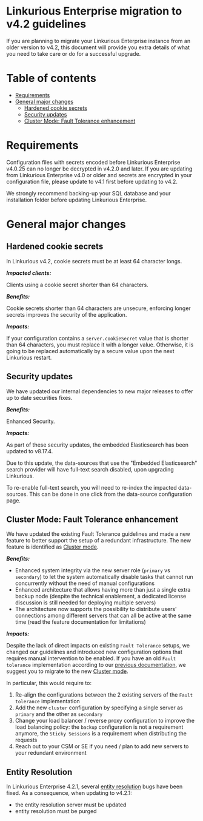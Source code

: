 <!-- omit in toc -->
# Linkurious Enterprise migration to v4.2 guidelines

If you are planning to migrate your Linkurious Enterprise instance from an older version to v4.2,
this document will provide you extra details of what you need to take care or do for a successful upgrade.

<!-- omit in toc -->
# Table of contents
- [Requirements](#requirements)
- [General major changes](#general-major-changes)
  - [Hardened cookie secrets](#hardened-cookie-secrets)
  - [Security updates](#security-updates)
  - [Cluster Mode: Fault Tolerance enhancement](#cluster-mode-fault-tolerance-enhancement)

# Requirements

Configuration files with secrets encoded before Linkurious Enterprise v4.0.25 can no longer be decrypted in v4.2.0 and later.
If you are updating from Linkurious Enterprise v4.0 or older and secrets are encrypted in your configuration file,
please update to v4.1 first before updating to v4.2.

We strongly recommend backing-up your SQL database and your installation folder before updating Linkurious Enterprise.

# General major changes

## Hardened cookie secrets

In Linkurious v4.2, cookie secrets must be at least 64 character longs.

***Impacted clients:***

Clients using a cookie secret shorter than 64 characters.

***Benefits:***

Cookie secrets shorter than 64 characters are unsecure, enforcing longer secrets improves the security of the application.

***Impacts:***

If your configuration contains a `server.cookieSecret` value that is shorter than 64 characters,
you must replace it with a longer value. Otherwise, it is going to be replaced automatically by a
secure value upon the next Linkurious restart.

## Security updates

We have updated our internal dependencies to new major releases to offer up to date securities fixes.

***Benefits:***

Enhanced Security.

***Impacts:***

As part of these security updates, the embedded Elasticsearch has been updated to v8.17.4.

Due to this update, the data-sources that use the "Embedded Elasticsearch" search provider will have
full-text search disabled, upon upgrading Linkurious.

To re-enable full-text search, you will need to re-index the impacted data-sources. This can be done
in one click from the data-source configuration page.

## Cluster Mode: Fault Tolerance enhancement

We have updated the existing Fault Tolerance guidelines and made a new feature to better support the setup of a redundant infrastructure. The new feature is identified as [Cluster mode](https://doc.linkurious.com/admin-manual/latest/cluster-mode/).

***Benefits:***

* Enhanced system integrity via the new server role (`primary` vs `secondary`) to let the system automatically disable tasks that cannot run concurrently
  without the need of manual configurations
* Enhanced architecture that allows having more than just a single extra backup node
  (despite the technical enablement, a dedicated license discussion is still needed for deploying multiple servers)
* The architecture now supports the possibility to distribute users' connections among different servers that can all be active at the same time
  (read the feature documentation for limitations)

***Impacts:***

Despite the lack of direct impacts on existing `Fault Tolerance` setups, we changed our guidelines and introduced new configuration options that requires manual intervention to be enabled.
If you have an old `Fault tolerance` implementation according to our [previous documentation](https://doc.linkurious.com/admin-manual/4.1/faq/#how-can-fault-tolerance-be-achieved-), we suggest you to migrate to the new [Cluster mode](https://doc.linkurious.com/admin-manual/latest/cluster-mode/).

In particular, this would require to:
1. Re-align the configurations between the 2 existing servers of the `Fault tolerance` implementation 
2. Add the new `cluster` configuration by specifying a single server as `primary` and the other as `secondary`
3. Change your load balancer / reverse proxy configuration to improve the load balancing policy:
   the `backup` configuration is not a requirement anymore, the `Sticky Sessions` is a requirement when distributing the requests
4. Reach out to your CSM or SE if you need / plan to add new servers to your redundant environment

## Entity Resolution

In Linkurious Enterprise 4.2.1, several [entity resolution](https://doc.linkurious.com/admin-manual/latest/entity-resolution/) bugs have been fixed.
As a consequence, when updating to v4.2.1:
- the entity resolution server must be updated
- entity resolution must be purged
